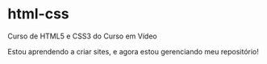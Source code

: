# html-css
 Curso de HTML5  e CSS3 do Curso em Vídeo

Estou aprendendo a criar sites, e agora estou gerenciando meu repositório!